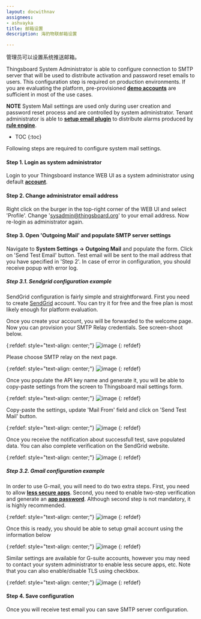 ```yaml
---
layout: docwithnav
assignees:
- ashvayka
title: 邮箱设置
description: 海豹物联邮箱设置

---
```

管理员可以设置系统推送邮箱。

Thingsboard System Administrator is able to configure connection to SMTP server that will be used to distribute activation and password reset emails to users.
This configuration step is required on production environments. 
If you are evaluating the platform, pre-provisioned [**demo accounts**](/docs/samples/demo-account/#demo-tenant) are sufficient in most of the use cases.
  
**NOTE** System Mail settings are used only during user creation and password reset process and are controlled by system administrator. 
Tenant administrator is able to [**setup email plugin**](/docs/samples/alarms/mail/) to distribute alarms produced by [**rule engine**](/docs/user-guide/rule-engine/).  

* TOC
{:toc}

Following steps are required to configure system mail settings.

#### Step 1. Login as system administrator

Login to your Thingsboard instance WEB UI as a system administrator using default [**account**](/docs/samples/demo-account/#system-administrator).

#### Step 2. Change administrator email address 

Right click on the burger in the top-right corner of the WEB UI and select 'Profile'.
Change 'sysadmin@thingsboard.org' to your email address. Now re-login as administrator again. 

#### Step 3. Open 'Outgoing Mail' and populate SMTP server settings

Navigate to **System Settings -> Outgoing Mail** and populate the form. Click on 'Send Test Email' button. 
Test email will be sent to the mail address that you have specified in 'Step 2'.
In case of error in configuration, you should receive popup with error log.

##### Step 3.1. Sendgrid configuration example

SendGrid configuration is fairly simple and straightforward. First you need to create [SendGrid](https://sendgrid.com/) account. 
You can try it for free and the free plan is most likely enough for platform evaluation.

Once you create your account, you will be forwarded to the welcome page. Now you can provision your SMTP Relay credentials. See screen-shoot below. 

{:refdef: style="text-align: center;"}
![image](/images/user-guide/ui/mail/sendgrid-welcome.png)
{: refdef}

Please choose SMTP relay on the next page.

{:refdef: style="text-align: center;"}
![image](/images/user-guide/ui/mail/sendgrid-smtp-relay.png)
{: refdef}

Once you populate the API key name and generate it, you will be able to copy-paste settings from the screen to Thingsboard mail settings form.

{:refdef: style="text-align: center;"}
![image](/images/user-guide/ui/mail/sendgrid-token.png)
{: refdef}

Copy-paste the settings, update 'Mail From' field and click on 'Send Test Mail' button. 

{:refdef: style="text-align: center;"}
![image](/images/user-guide/ui/mail/sendgrid-settings.png)
{: refdef}

Once you receive the notification about successfull test, save populated data. You can also complete verification on the SendGrid website.

{:refdef: style="text-align: center;"}
![image](/images/user-guide/ui/mail/sendgrid-it-works.png)
{: refdef}





##### Step 3.2. Gmail configuration example

In order to use G-mail, you will need to do two extra steps. 
First, you need to allow [**less secure apps**](https://support.google.com/accounts/answer/6010255?hl=en).
Second, you need to enable two-step verification and generate an [**app password**](https://support.google.com/accounts/answer/185833?hl=en).
Although second step is not mandatory, it is highly recommended.

{:refdef: style="text-align: center;"}
![image](/images/user-guide/ui/mail/app-password.png)
{: refdef}

Once this is ready, you should be able to setup gmail account using the information below

{:refdef: style="text-align: center;"}
![image](/images/user-guide/ui/mail/gmail-settings.png)
{: refdef}

Similar settings are available for G-suite accounts, however you may need to contact your system administrator to enable less secure apps, etc.
Note that you can also enable/disable TLS using checkbox.

{:refdef: style="text-align: center;"}
![image](/images/user-guide/ui/mail/gsuite-settings.png)
{: refdef}


#### Step 4. Save configuration

Once you will receive test email you can save SMTP server configuration.
